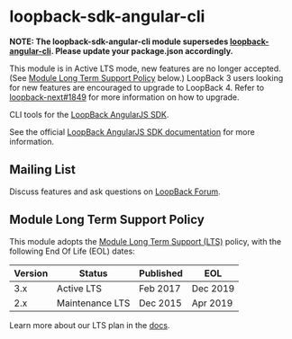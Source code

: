 # loopback-sdk-angular-cli

**NOTE: The loopback-sdk-angular-cli module supersedes [loopback-angular-cli](https://www.npmjs.org/loopback-angular-cli). Please update your package.json accordingly.**

This module is in Active LTS mode, new features are no longer accepted.
(See [Module Long Term Support Policy](#module-long-term-support-policy) below.)
LoopBack 3 users looking for new features are encouraged to upgrade to LoopBack 4. Refer to [loopback-next#1849](https://github.com/strongloop/loopback-next/issues/1849) for more information on how to upgrade.

CLI tools for the [LoopBack AngularJS SDK](https://github.com/strongloop/loopback-sdk-angular).

See the official [LoopBack AngularJS SDK documentation](https://loopback.io/doc/en/lb2/AngularJS-JavaScript-SDK.html)
for more information.

## Mailing List

Discuss features and ask questions on [LoopBack Forum](https://groups.google.com/forum/#!forum/loopbackjs).

## Module Long Term Support Policy

This module adopts the [Module Long Term Support (LTS)](http://github.com/CloudNativeJS/ModuleLTS) policy, with the following End Of Life (EOL) dates:

| Version | Status          | Published | EOL      |
| ------- | --------------- | --------- | -------- |
| 3.x     | Active LTS      | Feb 2017  | Dec 2019 |
| 2.x     | Maintenance LTS | Dec 2015  | Apr 2019 |

Learn more about our LTS plan in the [docs](https://loopback.io/doc/en/contrib/Long-term-support.html).